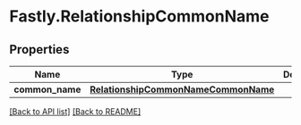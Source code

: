 # Fastly.RelationshipCommonName

## Properties

Name | Type | Description | Notes
------------ | ------------- | ------------- | -------------
**common_name** | [**RelationshipCommonNameCommonName**](RelationshipCommonNameCommonName.md) |  | [optional] 



[[Back to API list]](../../README.md#endpoints) [[Back to README]](../../README.md)
